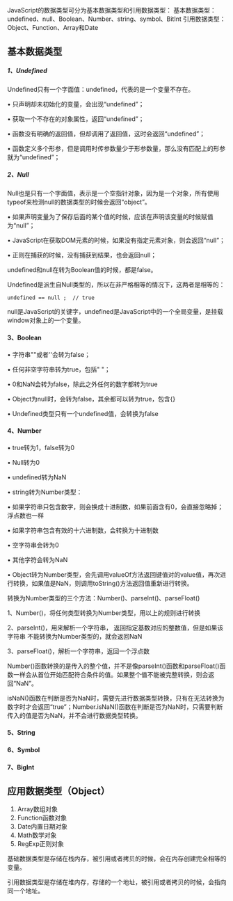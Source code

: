 <!--
 * @Author: yongyuan at <yongyuan253015@gmail.com>
 * @Date: 2021-07-24 14:02:58
 * @LastEditTime: 2021-09-08 10:40:19
 * @LastEditors: 1638877065@qq.com
 * @Description: 数据类型
 * @FilePath: \JavaScript\data-type\JavaScript基本数据类型.md
 * 
-->

JavaScript的数据类型可分为基本数据类型和引用数据类型：
基本数据类型：undefined、null、Boolean、Number、string、symbol、BitInt
引用数据类型：Object、Function、Array和Date

## 基本数据类型

##### 1、Undefined
Undefined只有一个字面值：undefined，代表的是一个变量不存在。

•  只声明却未初始化的变量，会出现“undefined”；

•  获取一个不存在的对象属性，返回“undefined”；

•  函数没有明确的返回值，但却调用了返回值，这时会返回“undefined”；

• 函数定义多个形参，但是调用时传参数量少于形参数量，那么没有匹配上的形参就为“undefined”；
##### 2、Null
Null也是只有一个字面值，表示是一个空指针对象，因为是一个对象，所有使用typeof来检测null的数据类型的时候会返回“object”。

• 如果声明变量为了保存后面的某个值的时候，应该在声明该变量的时候赋值为“null”；

• JavaScript在获取DOM元素的时候，如果没有指定元素对象，则会返回“null”；

• 正则在捕获的时候，没有捕获到结果，也会返回null；

undefined和null在转为Boolean值的时候，都是false。

Undefined是派生自Null类型的，所以在非严格相等的情况下，这两者是相等的：
```
undefined == null ;  // true
```

null是JavaScript的关键字，undefined是JavaScript中的一个全局变量，是挂载window对象上的一个变量。

#### 3、Boolean
• 字符串""或者''会转为false；

• 任何非空字符串转为true，包括" "；

• 0和NaN会转为false，除此之外任何的数字都转为true

• Object为null时，会转为false，其余都可以转为true，包含{}

• Undefined类型只有一个undefined值，会转换为false


#### 4、Number
  • true转为1，false转为0

• Null转为0

• undefined转为NaN

• string转为Number类型：

• 如果字符串只包含数字，则会换成十进制数，如果前面含有0，会直接忽略掉；浮点数也一样

• 如果字符串包含有效的十六进制数，会转换为十进制数

• 空字符串会转为0

• 其他字符会转为NaN

• Object转为Number类型，会先调用valueOf方法返回键值对的value值，再次进行转换，如果值是NaN，则调用toString()方法返回值重新进行转换。

转换为Number类型的三个方法：Number()、parseInt()、parseFloat()

1、Number()，将任何类型转换为Number类型，用以上的规则进行转换

2、parseInt()，用来解析一个字符串， 返回指定基数对应的整数值，但是如果该字符串 不能转换为Number类型的，就会返回NaN

3、parseFloat()，解析一个字符串，返回一个浮点数

 Number()函数转换的是传入的整个值，并不是像parseInt()函数和parseFloat()函数一样会从首位开始匹配符合条件的值。如果整个值不能被完整转换，则会返回“NaN”。

 isNaN()函数在判断是否为NaN时，需要先进行数据类型转换，只有在无法转换为数字时才会返回“true”；Number.isNaN()函数在判断是否为NaN时，只需要判断传入的值是否为NaN，并不会进行数据类型转换。
#### 5、String

#### 6、Symbol

#### 7、BigInt

## 应用数据类型（Object）

1. Array数组对象
2. Function函数对象
3. Date内置日期对象
4. Math数学对象
5. RegExp正则对象


基础数据类型是存储在栈内存，被引用或者拷贝的时候，会在内存创建完全相等的变量。

引用数据类型是存储在堆内存，存储的一个地址，被引用或者拷贝的时候，会指向同一个地址。
